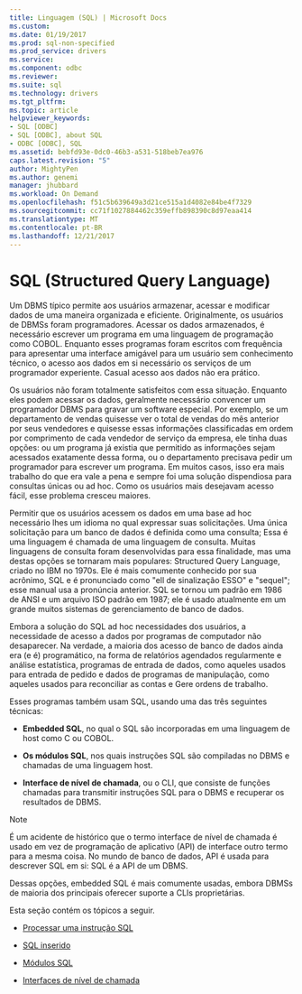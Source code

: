 ```yaml
---
title: Linguagem (SQL) | Microsoft Docs
ms.custom: 
ms.date: 01/19/2017
ms.prod: sql-non-specified
ms.prod_service: drivers
ms.service: 
ms.component: odbc
ms.reviewer: 
ms.suite: sql
ms.technology: drivers
ms.tgt_pltfrm: 
ms.topic: article
helpviewer_keywords:
- SQL [ODBC]
- SQL [ODBC], about SQL
- ODBC [ODBC], SQL
ms.assetid: bebfd93e-0dc0-46b3-a531-518beb7ea976
caps.latest.revision: "5"
author: MightyPen
ms.author: genemi
manager: jhubbard
ms.workload: On Demand
ms.openlocfilehash: f51c5b639649a3d21ce515a1d4082e84be4f7329
ms.sourcegitcommit: cc71f1027884462c359effb898390c8d97eaa414
ms.translationtype: MT
ms.contentlocale: pt-BR
ms.lasthandoff: 12/21/2017
---
```

# <a name="structured-query-language-sql"></a>SQL (Structured Query Language)
Um DBMS típico permite aos usuários armazenar, acessar e modificar dados de uma maneira organizada e eficiente. Originalmente, os usuários de DBMSs foram programadores. Acessar os dados armazenados, é necessário escrever um programa em uma linguagem de programação como COBOL. Enquanto esses programas foram escritos com frequência para apresentar uma interface amigável para um usuário sem conhecimento técnico, o acesso aos dados em si necessário os serviços de um programador experiente. Casual acesso aos dados não era prático.  
  
 Os usuários não foram totalmente satisfeitos com essa situação. Enquanto eles podem acessar os dados, geralmente necessário convencer um programador DBMS para gravar um software especial. Por exemplo, se um departamento de vendas quisesse ver o total de vendas do mês anterior por seus vendedores e quisesse essas informações classificadas em ordem por comprimento de cada vendedor de serviço da empresa, ele tinha duas opções: ou um programa já existia que permitido as informações sejam acessados exatamente dessa forma, ou o departamento precisava pedir um programador para escrever um programa. Em muitos casos, isso era mais trabalho do que era vale a pena e sempre foi uma solução dispendiosa para consultas únicas ou ad hoc. Como os usuários mais desejavam acesso fácil, esse problema cresceu maiores.  
  
 Permitir que os usuários acessem os dados em uma base ad hoc necessário lhes um idioma no qual expressar suas solicitações. Uma única solicitação para um banco de dados é definida como uma consulta; Essa é uma linguagem é chamada de uma linguagem de consulta. Muitas linguagens de consulta foram desenvolvidas para essa finalidade, mas uma destas opções se tornaram mais populares: Structured Query Language, criado no IBM no 1970s. Ele é mais comumente conhecido por sua acrônimo, SQL e é pronunciado como "ell de sinalização ESSO" e "sequel"; esse manual usa a pronúncia anterior. SQL se tornou um padrão em 1986 de ANSI e um arquivo ISO padrão em 1987; ele é usado atualmente em um grande muitos sistemas de gerenciamento de banco de dados.  
  
 Embora a solução do SQL ad hoc necessidades dos usuários, a necessidade de acesso a dados por programas de computador não desaparecer. Na verdade, a maioria dos acesso de banco de dados ainda era (e é) programático, na forma de relatórios agendados regularmente e análise estatística, programas de entrada de dados, como aqueles usados para entrada de pedido e dados de programas de manipulação, como aqueles usados para reconciliar as contas e Gere ordens de trabalho.  
  
 Esses programas também usam SQL, usando uma das três seguintes técnicas:  
  
-   **Embedded SQL**, no qual o SQL são incorporadas em uma linguagem de host como C ou COBOL.  
  
-   **Os módulos SQL**, nos quais instruções SQL são compiladas no DBMS e chamadas de uma linguagem host.  
  
-   **Interface de nível de chamada**, ou o CLI, que consiste de funções chamadas para transmitir instruções SQL para o DBMS e recuperar os resultados de DBMS.  
  
> [!NOTE]  
>  É um acidente de histórico que o termo interface de nível de chamada é usado em vez de programação de aplicativo (API) de interface outro termo para a mesma coisa. No mundo de banco de dados, API é usada para descrever SQL em si: SQL é a API de um DBMS.  
  
 Dessas opções, embedded SQL é mais comumente usadas, embora DBMSs de maioria dos principais oferecer suporte a CLIs proprietárias.  
  
 Esta seção contém os tópicos a seguir.  
  
-   [Processar uma instrução SQL](../../odbc/reference/processing-a-sql-statement.md)  
  
-   [SQL inserido](../../odbc/reference/embedded-sql.md)  
  
-   [Módulos SQL](../../odbc/reference/sql-modules.md)  
  
-   [Interfaces de nível de chamada](../../odbc/reference/call-level-interfaces.md)
